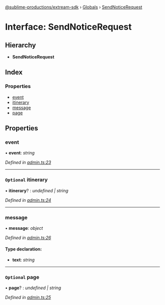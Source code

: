 [@sublime-productions/extream-sdk](../README.md) › [Globals](../globals.md) › [SendNoticeRequest](sendnoticerequest.md)

# Interface: SendNoticeRequest

## Hierarchy

* **SendNoticeRequest**

## Index

### Properties

* [event](sendnoticerequest.md#event)
* [itinerary](sendnoticerequest.md#optional-itinerary)
* [message](sendnoticerequest.md#message)
* [page](sendnoticerequest.md#optional-page)

## Properties

###  event

• **event**: *string*

*Defined in [admin.ts:23](https://github.com/Extream-SaaS/ex-sdk/blob/ca89c6b/src/admin.ts#L23)*

___

### `Optional` itinerary

• **itinerary**? : *undefined | string*

*Defined in [admin.ts:24](https://github.com/Extream-SaaS/ex-sdk/blob/ca89c6b/src/admin.ts#L24)*

___

###  message

• **message**: *object*

*Defined in [admin.ts:26](https://github.com/Extream-SaaS/ex-sdk/blob/ca89c6b/src/admin.ts#L26)*

#### Type declaration:

* **text**: *string*

___

### `Optional` page

• **page**? : *undefined | string*

*Defined in [admin.ts:25](https://github.com/Extream-SaaS/ex-sdk/blob/ca89c6b/src/admin.ts#L25)*
